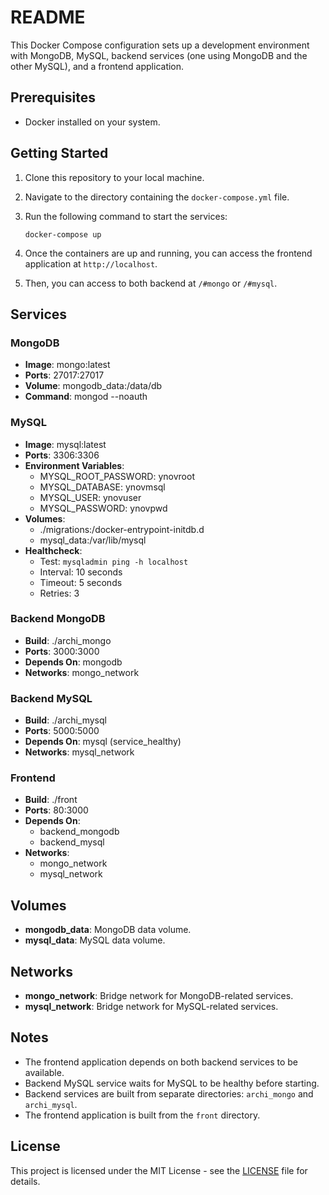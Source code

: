 # README

This Docker Compose configuration sets up a development environment with MongoDB, MySQL, backend services (one using MongoDB and the other MySQL), and a frontend application.

## Prerequisites

- Docker installed on your system.

## Getting Started

1. Clone this repository to your local machine.

2. Navigate to the directory containing the `docker-compose.yml` file.

3. Run the following command to start the services:

    ```
    docker-compose up
    ```

4. Once the containers are up and running, you can access the frontend application at `http://localhost`.

5. Then, you can access to both backend at `/#mongo` or `/#mysql`.

## Services

### MongoDB

- **Image**: mongo:latest
- **Ports**: 27017:27017
- **Volume**: mongodb_data:/data/db
- **Command**: mongod --noauth

### MySQL

- **Image**: mysql:latest
- **Ports**: 3306:3306
- **Environment Variables**:
  - MYSQL_ROOT_PASSWORD: ynovroot
  - MYSQL_DATABASE: ynovmsql
  - MYSQL_USER: ynovuser
  - MYSQL_PASSWORD: ynovpwd
- **Volumes**:
  - ./migrations:/docker-entrypoint-initdb.d
  - mysql_data:/var/lib/mysql
- **Healthcheck**:
  - Test: `mysqladmin ping -h localhost`
  - Interval: 10 seconds
  - Timeout: 5 seconds
  - Retries: 3

### Backend MongoDB

- **Build**: ./archi_mongo
- **Ports**: 3000:3000
- **Depends On**: mongodb
- **Networks**: mongo_network

### Backend MySQL

- **Build**: ./archi_mysql
- **Ports**: 5000:5000
- **Depends On**: mysql (service_healthy)
- **Networks**: mysql_network

### Frontend

- **Build**: ./front
- **Ports**: 80:3000
- **Depends On**:
  - backend_mongodb
  - backend_mysql
- **Networks**:
  - mongo_network
  - mysql_network

## Volumes

- **mongodb_data**: MongoDB data volume.
- **mysql_data**: MySQL data volume.

## Networks

- **mongo_network**: Bridge network for MongoDB-related services.
- **mysql_network**: Bridge network for MySQL-related services.

## Notes

- The frontend application depends on both backend services to be available.
- Backend MySQL service waits for MySQL to be healthy before starting.
- Backend services are built from separate directories: `archi_mongo` and `archi_mysql`.
- The frontend application is built from the `front` directory.

## License

This project is licensed under the MIT License - see the [LICENSE](LICENSE) file for details.
